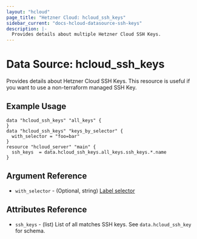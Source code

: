 ```yaml
---
layout: "hcloud"
page_title: "Hetzner Cloud: hcloud_ssh_keys"
sidebar_current: "docs-hcloud-datasource-ssh-keys"
description: |-
  Provides details about multiple Hetzner Cloud SSH Keys.
---
```


# Data Source: hcloud_ssh_keys

Provides details about Hetzner Cloud SSH Keys.
This resource is useful if you want to use a non-terraform managed SSH Key.

## Example Usage

```hcl
data "hcloud_ssh_keys" "all_keys" {
}
data "hcloud_ssh_keys" "keys_by_selector" {
  with_selector = "foo=bar"
}
resource "hcloud_server" "main" {
  ssh_keys  = data.hcloud_ssh_keys.all_keys.ssh_keys.*.name
}
```

## Argument Reference

- `with_selector` - (Optional, string) [Label selector](https://docs.hetzner.cloud/#overview-label-selector)

## Attributes Reference

- `ssh_keys` - (list) List of all matches SSH keys. See `data.hcloud_ssh_key` for schema.
